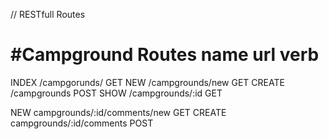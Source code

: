 // RESTfull Routes

#Campground Routes
name        url                             verb
====================================================
INDEX       /campgorunds/                   GET
NEW         /campgrounds/new                GET
CREATE      /campgrounds                    POST
SHOW        /campgrounds/:id                GET


NEW         campgrounds/:id/comments/new    GET
CREATE      campgrounds/:id/comments        POST